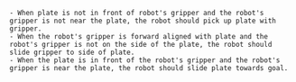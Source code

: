 
    - When plate is not in front of robot's gripper and the robot's gripper is not near the plate, the robot should pick up plate with gripper.
    - When the robot's gripper is forward aligned with plate and the robot's gripper is not on the side of the plate, the robot should slide gripper to side of plate.
    - When the plate is in front of the robot's gripper and the robot's gripper is near the plate, the robot should slide plate towards goal.



































































































































































































































































































































































































































































































